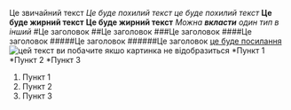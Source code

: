 Це звичайний текст
*Це буде похилий текст*
_це буде похилий текст_
**Це буде жирний текст**
__Це буде жирний текст__
_Можна **вкласти** один тип в інший_
#Це заголовок
##Це заголовок
###Це заголовок
####Це заголовок
#####Це заголовок
######Це заголовок
[це буде посилання](https://www.youtube.com/)
![цей текст ви побачите якшо картинка не відобразиться](https://png.pngtree.com/thumb_back/fw800/background/20230610/pngtree-picture-of-a-blue-bird-on-a-black-background-image_293385.jpg)
*Пункт 1
*Пункт 2
*Пункт 3
1. Пункт 1
1. Пункт 2
1. Пункт 3
